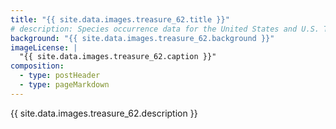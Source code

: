 ```yaml
---
title: "{{ site.data.images.treasure_62.title }}"
# description: Species occurrence data for the United States and U.S. Territories.
background: "{{ site.data.images.treasure_62.background }}"
imageLicense: |
  "{{ site.data.images.treasure_62.caption }}"
composition:
  - type: postHeader
  - type: pageMarkdown
---
```


{{ site.data.images.treasure_62.description }}
